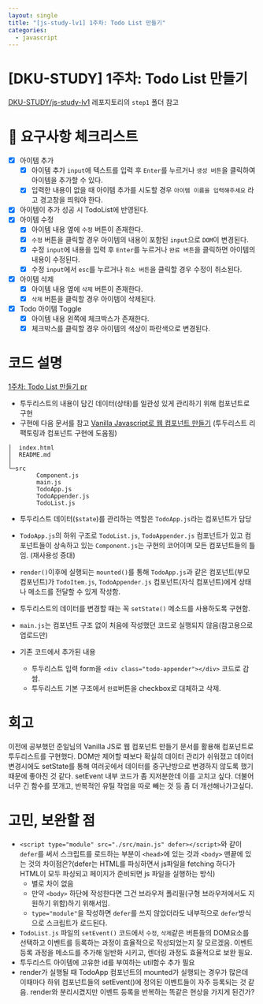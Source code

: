```yaml
---
layout: single
title: "[js-study-lv1] 1주차: Todo List 만들기"
categories:
  - javascript
---
```


# [DKU-STUDY] 1주차: Todo List 만들기

[DKU-STUDY/js-study-lv1](https://github.com/DKU-STUDY/js-study-lv1) 레포지토리의 `step1` 폴더 참고

# 📣 요구사항 체크리스트

- [x] 아이템 추가
  - [x] 아이템 추가 `input`에 텍스트를 입력 후 `Enter`를 누르거나 `생성 버튼`을 클릭하여 아이템을 추가할 수 있다.
  - [x] 입력한 내용이 없을 때 아이템 추가를 시도할 경우 `아이템 이름을 입력해주세요` 라고 경고창을 띄워야 한다.
- [x] 아이템이 추가 성공 시 TodoList에 반영된다.
- [x] 아이템 수정
  - [x] 아이템 내용 옆에 `수정` 버튼이 존재한다.
  - [x] `수정` 버튼을 클릭할 경우 아이템의 내용이 포함된 `input`으로 `DOM`이 변경된다.
  - [x] 수정 `input`에 내용을 입력 후 `Enter`를 누르거나 `완료 버튼`을 클릭하면 아이템의 내용이 수정된다.
  - [x] 수정 `input`에서 `esc`를 누르거나 `취소 버튼`을 클릭할 경우 수정이 취소된다.
- [x] 아이템 삭제
  - [x] 아이템 내용 옆에 `삭제` 버튼이 존재한다.
  - [x] `삭제` 버튼을 클릭할 경우 아이템이 삭제된다.
- [x] Todo 아이템 Toggle
  - [x] 아이템 내용 왼쪽에 체크박스가 존재한다.
  - [x] 체크박스를 클릭할 경우 아이템의 색상이 파란색으로 변경된다.

# 코드 설명

[1주차: Todo List 만들기 pr](https://github.com/DKU-STUDY/js-study-lv1/pull/9)

- 투두리스트의 내용이 담긴 데이터(상태)를 일관성 있게 관리하기 위해 컴포넌트로 구현
- 구현에 다음 문서를 참고 [Vanilla Javascript로 웹 컴포넌트 만들기](https://junilhwang.github.io/TIL/Javascript/Design/Vanilla-JS-Component) (투두리스트 리팩토링과 컴포넌트 구현에 도움됨)

```plaintext
│  index.html
│  README.md
│
└─src
        Component.js
        main.js
        TodoApp.js
        TodoAppender.js
        TodoList.js
```

- 투두리스트 데이터(`$state`)를 관리하는 역할은 `TodoApp.js`라는 컴포넌트가 담당
- `TodoApp.js`의 하위 구조로 `TodoList.js`, `TodoAppender.js` 컴포넌트가 있고 컴포넌트들이 상속하고 있는 `Component.js`는 구현의 코어이며 모든 컴포넌트들의 틀임. (재사용성 증대)
- `render()`이후에 실행되는 `mounted()`를 통해 `TodoApp.js`과 같은 컴포넌트(부모 컴포넌트)가 `TodoItem.js`, `TodoAppender.js` 컴포넌트(자식 컴포넌트)에게 상태나 메소드를 전달할 수 있게 작성함.
- 투두리스트의 데이터를 변경할 때는 꼭 `setState()` 메소드를 사용하도록 구현함.
- `main.js`는 컴포넌트 구조 없이 처음에 작성했던 코드로 실행되지 않음(참고용으로 업로드만)

- 기존 코드에서 추가된 내용
  - 투두리스트 입력 form을 `<div class="todo-appender"></div>` 코드로 감쌈.
  - 투두리스트 기본 구조에서 `완료`버튼을 checkbox로 대체하고 삭제.

# 회고

이전에 공부했던 준일님의 Vanilla JS로 웹 컴포넌트 만들기 문서를 활용해 컴포넌트로 투두리스트를 구현했다.
DOM만 제어할 때보다 확실히 데이터 관리가 쉬워졌고 데이터 변경시에도 setState를 통해 여러곳에서 데이터를 중구난방으로 변경하지 않도록 했기 때문에 좋아진 것 같다. setEvent 내부 코드가 좀 지저분한데 이를 고치고 싶다. 더불어 너무 긴 함수를 쪼개고, 반복적인 유틸 작업을 따로 빼는 것 등 좀 더 개선해나가고싶다.

# 고민, 보완할 점

- `<script type="module" src="./src/main.js" defer></script>`와 같이 `defer`를 써서 스크립트를 로드하는 부분이 `<head>`에 있는 것과 `<body>` 맨끝에 있는 것의 차이점은?(defer는 HTML를 파싱하면서 js파일을 fetching 하다가 HTML이 모두 파싱되고 페이지가 준비되면 js 파일을 실행하는 방식)
  - 별로 차이 없음
  - 만약 `<body>` 하단에 작성한다면 그건 브라우저 폴리필(구형 브라우저에서도 지원하기 위함)하기 위해서임.
  - `type="module"`을 작성하면 `defer`를 쓰지 않았더라도 내부적으로 `defer`방식으로 스크립트가 로드된다.
- `TodoList.js` 파일의 `setEvent()` 코드에서 `수정`, `삭제`같은 버튼들의 DOM요소를 선택하고 이벤트를 등록하는 과정이 효율적으로 작성되었는지 잘 모르겠음. 이벤트 등록 과정을 메소드를 추가해 일반화 시키고, 렌더링 과정도 효율적으로 보완 필요.
- 투두리스트 아이템에 고유한 id를 부여하는 util함수 추가 필요
- render가 실행될 때 TodoApp 컴포넌트의 mounted가 실행되는 경우가 많은데 이때마다 하위 컴포넌트들의 setEvent()에 정의된 이벤트들이 자주 등록되는 것 같음. render와 분리시켰지만 이벤트 등록을 반복하는 똑같은 현상을 가지게 된건가?
